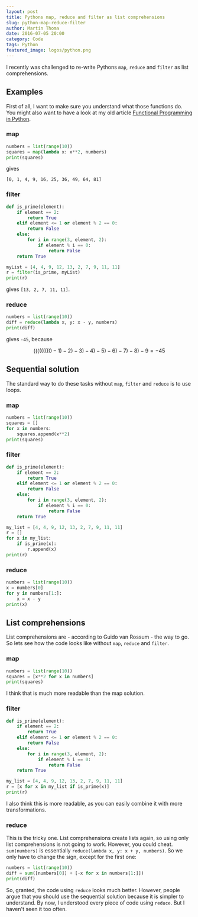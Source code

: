 ```yaml
---
layout: post
title: Pythons map, reduce and filter as list comprehensions
slug: python-map-reduce-filter
author: Martin Thoma
date: 2016-07-05 20:00
category: Code
tags: Python
featured_image: logos/python.png
---
```

I recently was challenged to re-write Pythons `map`, `reduce` and `filter` as
list comprehensions.


## Examples

First of all, I want to make sure you understand what those functions do.
You might also want to have a look at my old article
[Functional Programming in Python](https://martin-thoma.com/functional-programming-in-python/).


### map

```python
numbers = list(range(10))
squares = map(lambda x: x**2, numbers)
print(squares)
```

gives

```
[0, 1, 4, 9, 16, 25, 36, 49, 64, 81]
```


### filter

```python
def is_prime(element):
    if element == 2:
        return True
    elif element <= 1 or element % 2 == 0:
        return False
    else:
        for i in range(3, element, 2):
            if element % i == 0:
                return False
    return True

myList = [4, 4, 9, 12, 13, 2, 7, 9, 11, 11]
r = filter(is_prime, myList)
print(r)
```

gives `[13, 2, 7, 11, 11]`.


### reduce

```python
numbers = list(range(10))
diff = reduce(lambda x, y: x - y, numbers)
print(diff)
```

gives `-45`, because

$$((((((((0-1)-2)-3)-4)-5)-6)-7)-8)-9 = -45$$



## Sequential solution

The standard way to do these tasks without `map`, `filter` and `reduce` is to
use loops.


### map

```python
numbers = list(range(10))
squares = []
for x in numbers:
    squares.append(x**2)
print(squares)
```


### filter

```python
def is_prime(element):
    if element == 2:
        return True
    elif element <= 1 or element % 2 == 0:
        return False
    else:
        for i in range(3, element, 2):
            if element % i == 0:
                return False
    return True

my_list = [4, 4, 9, 12, 13, 2, 7, 9, 11, 11]
r = []
for x in my_list:
    if is_prime(x):
        r.append(x)
print(r)
```

### reduce

```python
numbers = list(range(10))
x = numbers[0]
for y in numbers[1:]:
    x = x - y
print(x)
```

## List comprehensions

List comprehensions are - according to Guido van Rossum - the way to go. So
lets see how the code looks like without `map`, `reduce` and `filter`.


### map

```python
numbers = list(range(10))
squares = [x**2 for x in numbers]
print(squares)
```

I think that is much more readable than the map solution.


### filter

```python
def is_prime(element):
    if element == 2:
        return True
    elif element <= 1 or element % 2 == 0:
        return False
    else:
        for i in range(3, element, 2):
            if element % i == 0:
                return False
    return True

my_list = [4, 4, 9, 12, 13, 2, 7, 9, 11, 11]
r = [x for x in my_list if is_prime(x)]
print(r)
```

I also think this is more readable, as you can easily combine it with more
transformations.


### reduce

This is the tricky one. List comprehensions create lists again, so using only
list comprehensions is not going to work. However, you could cheat.
`sum(numbers)` is essentially `reduce(lambda x, y: x + y, numbers)`. So we only
have to change the sign, except for the first one:

```python
numbers = list(range(10))
diff = sum([numbers[0]] + [-x for x in numbers[1:]])
print(diff)
```

So, granted, the code using `reduce` looks much better. However, people argue
that you should use the sequential solution because it is simpler to
understand. By now, I understood every piece of code using `reduce`. But I
haven't seen it too often.
